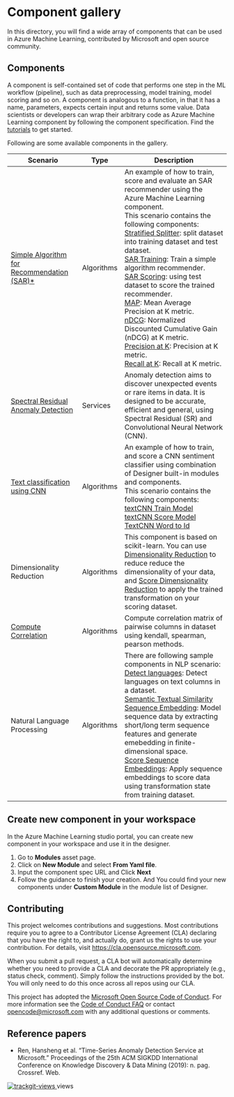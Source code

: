 # Component gallery
In this directory, you will find a wide array of components that can be used in Azure Machine Learning, contributed by Microsoft and open source community. 

## Components
A component is self-contained set of code that performs one step in the ML workflow (pipeline), such as data preprocessing, model training, model scoring and so on. A component is analogous to a function, in that it has a name, parameters, expects certain input and returns some value. Data scientists or developers can wrap their arbitrary code as Azure Machine Learning component by following the component specification. Find the [tutorials](../tutorial) to get started.

Following are some available components in the gallery.

| Scenario | Type | Description |
| --- | --- | --- |
|[Simple Algorithm for Recommendation (SAR)*](https://github.com/microsoft/recommenders/tree/master/examples/00_quick_start) | Algorithms | An example of how to train, score and evaluate an SAR recommender using the Azure Machine Learning component. </br> This scenario contains the following components: </br> [Stratified Splitter](https://github.com/microsoft/recommenders/blob/andreas/hyperdrive/reco_utils/azureml/azureml_designer_modules/module_specs/stratified_splitter.yaml): split dataset into training dataset and test dataset. </br> [SAR Training](https://github.com/microsoft/recommenders/blob/andreas/hyperdrive/reco_utils/azureml/azureml_designer_modules/module_specs/sar_train.yaml): Train a simple algorithm recommender. </br> [SAR Scoring](https://github.com/microsoft/recommenders/blob/andreas/hyperdrive/reco_utils/azureml/azureml_designer_modules/module_specs/sar_score.yaml): using test dataset to score the trained recommender. </br> [MAP](https://github.com/microsoft/recommenders/blob/andreas/hyperdrive/reco_utils/azureml/azureml_designer_modules/module_specs/map.yaml): Mean Average Precision at K metric. </br> [nDCG](https://github.com/microsoft/recommenders/blob/andreas/hyperdrive/reco_utils/azureml/azureml_designer_modules/module_specs/ndcg.yaml): Normalized Discounted Cumulative Gain (nDCG) at K metric. </br> [Precision at K](https://github.com/microsoft/recommenders/blob/andreas/hyperdrive/reco_utils/azureml/azureml_designer_modules/module_specs/precision_at_k.yaml): Precision at K metric. </br> [Recall at K](https://github.com/microsoft/recommenders/blob/andreas/hyperdrive/reco_utils/azureml/azureml_designer_modules/module_specs/recall_at_k.yaml): Recall at K metric. 
|[Spectral Residual Anomaly Detection](https://github.com/microsoft/anomalydetector/tree/master/aml_module#spectral-residual-anomaly-detection-module)| Services | Anomaly detection aims to discover unexpected events or rare items in data. It is designed to be accurate, efficient and general, using Spectral Residual (SR) and Convolutional Neural Network (CNN).
| [Text classification using CNN](./text-cnn) | Algorithms | An example of how to train, and score a CNN sentiment classifier using combination of Designer built-in modules and components. </br> This scenario contains the following components:</br> [textCNN Train Model](./text-cnn/textcnn-train) </br> [textCNN Score Model](./text-cnn/text-score) </br> [TextCNN Word to Id](./text-cnn/textcnn-preprocess/preprocess.yaml) </br> 
| Dimensionality Reduction | Algorithms | This component is based on scikit-learn. You can use [Dimensionality Reduction](./dimensionality_reduction/module_specs/pca_train_module.yaml) to reduce reduce the dimensionality of your data, and [Score Dimensionality Reduction](./dimensionality_reduction/module_specs/pca_score_module.yaml) to apply the trained transformation on your scoring dataset.
| [Compute Correlation](./compute_correlation/module_specs/compute_correlation_module.yaml) | Algorithms | Compute correlation matrix of pairwise columns in dataset using kendall, spearman, pearson methods. 
| Natural Language Processing | Algorithms | There are following sample components in NLP scenario: </br> [Detect languages](./detect_languages/module_specs/languages_module.yaml): Detect languages on text columns in a dataset. </br> [Semantic Textual Similarity](./semantic_textual_similarity/module_specs/sts_module.yaml) </br> [Sequence Embedding](./sequence_embedding/module_specs/sgt_train_module.yaml): Model sequence data by extracting short/long term sequence features and generate emebedding in finite-dimensional space. </br> [Score Sequence Embeddings](./sequence_embedding/module_specs/sgt_score_module.yaml): Apply sequence embeddings to score data using transformation state from training dataset. |

## Create new component in your workspace

In the Azure Machine Learning studio portal, you can create new component in your workspace and use it in the designer.
1. Go to **Modules** asset page.
1. Click on **New Module** and select **From Yaml file**.
1. Input the component spec URL and Click **Next**
1. Follow the guidance to finish your creation. And You could find your new components under **Custom Module** in the module list of Designer.


## Contributing

This project welcomes contributions and suggestions.  Most contributions require you to agree to a
Contributor License Agreement (CLA) declaring that you have the right to, and actually do, grant us
the rights to use your contribution. For details, visit https://cla.opensource.microsoft.com.

When you submit a pull request, a CLA bot will automatically determine whether you need to provide
a CLA and decorate the PR appropriately (e.g., status check, comment). Simply follow the instructions
provided by the bot. You will only need to do this once across all repos using our CLA.

This project has adopted the [Microsoft Open Source Code of Conduct](https://opensource.microsoft.com/codeofconduct/).
For more information see the [Code of Conduct FAQ](https://opensource.microsoft.com/codeofconduct/faq/) or
contact [opencode@microsoft.com](mailto:opencode@microsoft.com) with any additional questions or comments.

## Reference papers
- Ren, Hansheng et al. “Time-Series Anomaly Detection Service at Microsoft.” Proceedings of the 25th ACM SIGKDD International Conference on Knowledge Discovery & Data Mining (2019): n. pag. Crossref. Web.


<a href="https://trackgit.com">
<img src="https://sfy.cx/u/oFs" alt="trackgit-views" />
</a> views